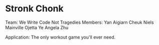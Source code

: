 # Stronk Chonk

Team: We Write Code Not Tragedies
Members: 
Yan Aigiarn Cheuk
Niels Mainville
Ojetta Ye
Angela Zhu

Application: The only workout game you'll ever need. 

